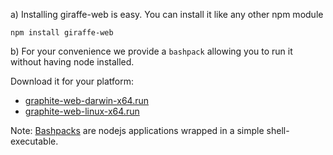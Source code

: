 a) Installing giraffe-web is easy. You can install it like any other npm module

`npm install giraffe-web`

b) For your convenience we provide a `bashpack` allowing you to run it without having node installed.

Download it for your platform:

- [graphite-web-darwin-x64.run](https://github.com/jedi4ever/giraffe-web.js/raw/master/dist/giraffe-web-darwin-x64.run)
- [graphite-web-linux-x64.run](https://github.com/jedi4ever/giraffe-web.js/raw/master/dist/giraffe-web-linux-x64.run)

Note: [Bashpacks](http://github.com/jedi4ever/bashpack) are nodejs applications wrapped in a simple shell-executable.
